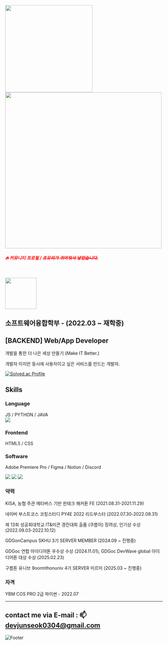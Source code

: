 
<img src="https://github.com/user-attachments/assets/786dedcc-0379-434f-977c-51104f664e95" width="279" />
<img src="https://github.com/user-attachments/assets/795115fb-4e94-4ee8-bcc1-f20c63135855" width="500" />
<h5><span style="color:#ff0000">🔥 커뮤니티 프로필 / <del>조유리가 귀여워서 넣었습니다.</del> </span></h5>
<br>

 <img src="https://github.com/user-attachments/assets/f1976ac1-7fa7-492e-b590-b2dd4645b70a" width="100" /> <h2> 소프트웨어융합학부 - (2022.03 ~ 재학중)</h2>
## **[BACKEND] Web/App Developer**

개발을 통한 더 나은 세상 만들기 (Make IT Better.)

개발자 이지만 동시에 사용자이고 싶은 서비스를 만드는 개발자.



[![Solved.ac Profile](http://mazassumnida.wtf/api/v2/generate_badge?boj=wicaduce)](https://solved.ac/wicaduce/)

## Skills

### Language
JS / PYTHON / JAVA 
<br>
<img src="https://camo.githubusercontent.com/694920d2c95bec6dbd981ed0cf8619ffbbd180a72572beabc0964111fd70cb8a/68747470733a2f2f696d672e736869656c64732e696f2f62616467652f4a6176612d3030373339363f7374796c653d666f722d7468652d6261646765266c6f676f3d6f70656e6a646b266c6f676f436f6c6f723d7768697465"/>

### Frontend
HTML5 / CSS

### Software
Adobe Premiere Pro / Figma / Notion / Discord

<img src="https://img.shields.io/badge/Adobe Premiere Pro-4848d6?style=flat-square&logo=Adobe Premiere Pro&logoColor=white"/> <img src="https://img.shields.io/badge/Figma-F24E1E?style=flat-square&logo=Figma&logoColor=white"/> <img src="https://img.shields.io/badge/Notion-000000?style=flat-square&logo=Notion&logoColor=white"/>

### 약력

KISA, 농협 주관 메타버스 기반 핀테크 해커톤 FE (2021.08.31-2021.11.29)

네이버 부스트코스 코칭스터디 PY4E 2022 리드부스터 (2022.07.30-2022.08.31)

제 13회 성공회대학교 IT&미콘 경진대회 출품 (쿠름이) 장려상, 인기상 수상 (2022.09.03-2022.10.12)

GDGonCampus SKHU 3기 SERVER MEMBER (2024.09 ~ 진행중)

GDGoc 연합 아이디어톤 우수상 수상 (2024.11.01), GDGoc DevWave global 아이디어톤 대상 수상 (2025.02.23)

구름톤 유니브 9oormthonuniv 4기 SERVER 미르미 (2025.03 ~ 진행중)


### 자격

YBM COS PRO 2급 파이썬 - 2022.07

---

## contact me via E-mail : 📫 devjunseok0304@gmail.com



![Footer](https://capsule-render.vercel.app/api?type=waving&color=gradient&height=200&section=footer)
